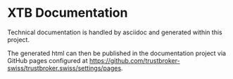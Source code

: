 # XTB Documentation

Technical documentation is handled by asciidoc and generated within this project.

The generated html can then be published in the documentation project via GitHub pages configured at
https://github.com/trustbroker-swiss/trustbroker.swiss/settings/pages.
